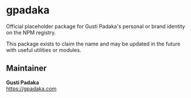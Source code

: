 # gpadaka

Official placeholder package for Gusti Padaka's personal or brand identity on the NPM registry.

This package exists to claim the name and may be updated in the future with useful utilities or modules.

## Maintainer
**Gusti Padaka**  
https://gpadaka.com